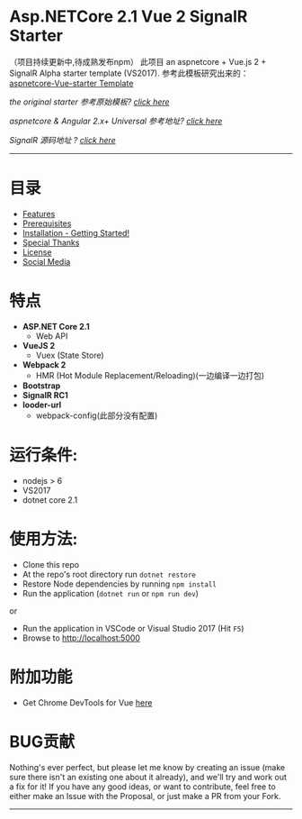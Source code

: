 # Asp.NETCore 2.1 Vue 2 SignalR Starter
（项目持续更新中,待成熟发布npm）
此项目  an aspnetcore + Vue.js 2 + SignalR Alpha starter template (VS2017). 参考此模板研究出来的： [aspnetcore-Vue-starter Template](https://github.com/MarkPieszak/aspnetcore-Vue-starter)

_the original starter 参考原始模板? [click here](https://blogs.msdn.microsoft.com/webdev/2017/02/14/building-single-page-applications-on-asp-net-core-with-javascriptservices/)_

_aspnetcore & Angular 2.x+ Universal 参考地址? [click here](https://github.com/MarkPieszak/aspnetcore-angular2-universal)_

_SignalR 源码地址 ? [click here](https://github.com/aspnet/SignalR)_
 
---

# 目录

* [Features](#features)
* [Prerequisites](#prerequisites)
* [Installation - Getting Started!](#installation)
* [Special Thanks](#special-thanks)
* [License](#license)
* [Social Media](#follow-me-online)

# 特点

- **ASP.NET Core 2.1**
  - Web API
- **VueJS 2**
  - Vuex (State Store)
- **Webpack 2**
  - HMR (Hot Module Replacement/Reloading)(一边编译一边打包)
- **Bootstrap**
- **SignalR RC1**
- **looder-url**
  - webpack-config(此部分没有配置)


# 运行条件:
 * nodejs > 6
 * VS2017
 * dotnet core 2.1

# 使用方法:
 * Clone this repo
 * At the repo's root directory run `dotnet restore`
 * Restore Node dependencies by running `npm install`
 * Run the application (`dotnet run` or `npm run dev`)
 
 or
 
 * Run the application in VSCode or Visual Studio 2017 (Hit `F5`)
 * Browse to [http://localhost:5000](http://localhost:5000)

# 附加功能

- Get Chrome DevTools for Vue [here](https://chrome.google.com/webstore/detail/vuejs-devtools/nhdogjmejiglipccpnnnanhbledajbpd)

# BUG贡献

Nothing's ever perfect, but please let me know by creating an issue (make sure there isn't an existing one about it already), and we'll try and work out a fix for it! If you have any good ideas, or want to contribute, feel free to either make an Issue with the Proposal, or just make a PR from your Fork.

----



